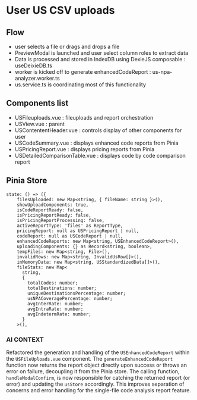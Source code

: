 # User US CSV uploads

## Flow

- user selects a file or drags and drops a file
- PreviewModal is launched and user select column roles to extract data
- Data is processed and stored in IndexDB using DexieJS composable : useDeixieDB.ts
- worker is kicked off to generate enhancedCodeReport : us-npa-analyzer.worker.ts
- us.service.ts is coordinating most of this functionality

## Components list

- USFileuploads.vue : fileuploads and report orchestration
- USView.vue : parent
- USContententHeader.vue : controls display of other components for user
- USCodeSummary.vue : displays enhanced code reports from Pinia
- USPricingReport.vue : displays pricing reports from Pinia
- USDetailedComparisonTable.vue : displays code by code comparison report

## Pinia Store

```
state: () => ({
    filesUploaded: new Map<string, { fileName: string }>(),
    showUploadComponents: true,
    isCodeReportReady: false,
    isPricingReportReady: false,
    isPricingReportProcessing: false,
    activeReportType: 'files' as ReportType,
    pricingReport: null as USPricingReport | null,
    codeReport: null as USCodeReport | null,
    enhancedCodeReports: new Map<string, USEnhancedCodeReport>(),
    uploadingComponents: {} as Record<string, boolean>,
    tempFiles: new Map<string, File>(),
    invalidRows: new Map<string, InvalidUsRow[]>(),
    inMemoryData: new Map<string, USStandardizedData[]>(),
    fileStats: new Map<
      string,
      {
        totalCodes: number;
        totalDestinations: number;
        uniqueDestinationsPercentage: number;
        usNPACoveragePercentage: number;
        avgInterRate: number;
        avgIntraRate: number;
        avgIndetermRate: number;
      }
    >(),
```

### AI CONTEXT

Refactored the generation and handling of the `USEnhancedCodeReport` within the `USFileUploads.vue` component. The `generateEnhancedCodeReport` function now returns the report object directly upon success or throws an error on failure, decoupling it from the Pinia store. The calling function, `handleModalConfirm`, is now responsible for catching the returned report (or error) and updating the `usStore` accordingly. This improves separation of concerns and error handling for the single-file code analysis report feature.

